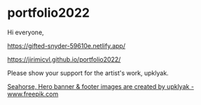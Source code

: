 # portfolio2022


Hi everyone, 

https://gifted-snyder-59610e.netlify.app/

https://jirimicvl.github.io/portfolio2022/


Please show your support for the artist's work, upklyak.

<a href="https://www.freepik.com/upklyak">Seahorse, Hero banner & footer images are created by upklyak - www.freepik.com</a>
